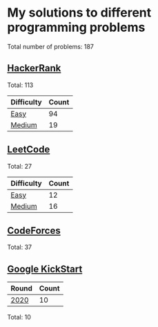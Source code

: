 # My solutions to different programming problems

Total number of problems: 187

## [HackerRank][hackerrank]

Total: 113

| Difficulty                  | Count |
| --------------------------- | ----- |
| [Easy][hackerrank_easy]     | 94    |
| [Medium][hackerrank_medium] | 19    |

## [LeetCode][leetcode]

Total: 27

| Difficulty                | Count |
| ------------------------- | ----- |
| [Easy][leetcode_easy]     | 12    |
| [Medium][leetcode_medium] | 16    |

## [CodeForces][codeforces]

Total: 37

## [Google KickStart][kickstart]
| Round                  | Count |
| ---------------------- | ----- |
| [2020][kickstart_2020] | 10    |

Total: 10

[hackerrank]: ./HackerRank
[hackerrank_easy]: ./HackerRank/Easy
[hackerrank_medium]: ./HackerRank/Medium
[leetcode]: ./LeetCode
[leetcode_easy]: ./LeetCode/Easy
[leetcode_medium]: ./LeetCode/Medium
[codeforces]: ./CodeForces
[kickstart]: ./GoogleKickStart
[kickstart_2020]: ./GoogleKickStart/2020
